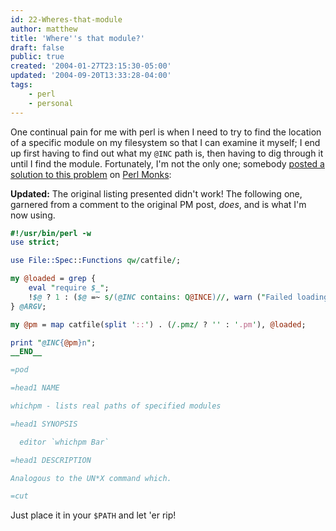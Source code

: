 ```yaml
---
id: 22-Wheres-that-module
author: matthew
title: 'Where''s that module?'
draft: false
public: true
created: '2004-01-27T23:15:30-05:00'
updated: '2004-09-20T13:33:28-04:00'
tags:
    - perl
    - personal
---
```

One continual pain for me with perl is when I need to try to find the location
of a specific module on my filesystem so that I can examine it myself; I end up
first having to find out what my `@INC` path is, then having to dig through it
until I find the module. Fortunately, I'm not the only one; somebody
[posted a solution to this problem](http://www.perlmonks.org/index.pl?node_id=274701) on
[Perl Monks](http://www.perlmonks.org):

**Updated:** The original listing presented didn't work! The following one,
garnered from a comment to the original PM post, *does*, and is what I'm now
using.

```perl
#!/usr/bin/perl -w
use strict;

use File::Spec::Functions qw/catfile/;

my @loaded = grep {
    eval "require $_";
    !$@ ? 1 : ($@ =~ s/(@INC contains: Q@INCE)//, warn ("Failed loading $_: $@"), 0);
} @ARGV;

my @pm = map catfile(split '::') . (/.pmz/ ? '' : '.pm'), @loaded;

print "@INC{@pm}n";
__END__

=pod

=head1 NAME

whichpm - lists real paths of specified modules

=head1 SYNOPSIS

  editor `whichpm Bar`

=head1 DESCRIPTION

Analogous to the UN*X command which.

=cut
```

Just place it in your `$PATH` and let 'er rip!
